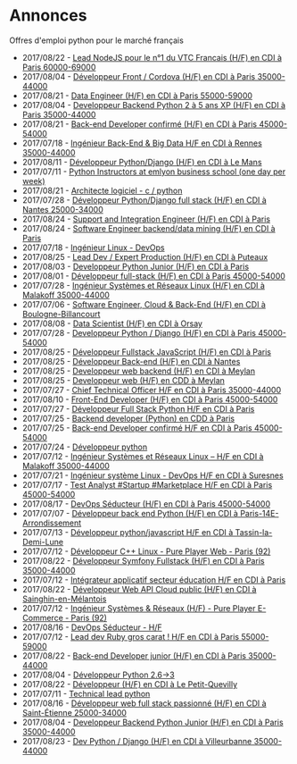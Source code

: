 # Annonces

Offres d'emploi python pour le marché français

* 2017/08/22 - [Lead NodeJS pour le n°1 du VTC Francais (H/F) en CDI à Paris 60000-69000](http://www.pyjobs.fr/jobs/details/5851/lead-nodejs-pour-le-ndeg1-du-vtc-francais-h-f-en-cdi-a-paris-60000-69000 "Lead NodeJS pour le n°1 du VTC Francais (H/F) en CDI à Paris 60000-69000")
* 2017/08/04 - [Développeur Front / Cordova (H/F) en CDI à Paris 35000-44000](http://www.pyjobs.fr/jobs/details/5838/developpeur-front-cordova-h-f-en-cdi-a-paris-35000-44000 "Développeur Front / Cordova (H/F) en CDI à Paris 35000-44000")
* 2017/08/21 - [Data Engineer (H/F) en CDI à Paris 55000-59000](http://www.pyjobs.fr/jobs/details/5849/data-engineer-h-f-en-cdi-a-paris-55000-59000 "Data Engineer (H/F) en CDI à Paris 55000-59000")
* 2017/08/04 - [Developpeur Backend Python 2 à 5 ans XP (H/F) en CDI à Paris 35000-44000](http://www.pyjobs.fr/jobs/details/5839/developpeur-backend-python-2-a-5-ans-xp-h-f-en-cdi-a-paris-35000-44000 "Developpeur Backend Python 2 à 5 ans XP (H/F) en CDI à Paris 35000-44000")
* 2017/08/21 - [Back-end Developer confirmé (H/F) en CDI à Paris 45000-54000](http://www.pyjobs.fr/jobs/details/5850/back-end-developer-confirme-h-f-en-cdi-a-paris-45000-54000 "Back-end Developer confirmé (H/F) en CDI à Paris 45000-54000")
* 2017/07/18 - [Ingénieur Back-End & Big Data H/F en CDI à Rennes 35000-44000](http://www.pyjobs.fr/jobs/details/5826/ingenieur-back-end-big-data-h-f-en-cdi-a-rennes-35000-44000 "Ingénieur Back-End & Big Data H/F en CDI à Rennes 35000-44000")
* 2017/08/11 - [Développeur Python/Django (H/F) en CDI à Le Mans](http://www.pyjobs.fr/jobs/details/5844/developpeur-python-django-h-f-en-cdi-a-le-mans "Développeur Python/Django (H/F) en CDI à Le Mans")
* 2017/07/11 - [Python Instructors at emlyon business school (one day per week)](http://www.pyjobs.fr/jobs/details/5816/python-instructors-at-emlyon-business-school-one-day-per-week "Python Instructors at emlyon business school (one day per week)")
* 2017/08/21 - [Architecte logiciel - c / python](http://www.pyjobs.fr/jobs/details/5848/architecte-logiciel-c-python "Architecte logiciel - c / python")
* 2017/07/28 - [Développeur Python/Django full stack (H/F) en CDI à Nantes 25000-34000](http://www.pyjobs.fr/jobs/details/5835/developpeur-python-django-full-stack-h-f-en-cdi-a-nantes-25000-34000 "Développeur Python/Django full stack (H/F) en CDI à Nantes 25000-34000")
* 2017/08/24 - [Support and Integration Engineer (H/F) en CDI à Paris](http://www.pyjobs.fr/jobs/details/5858/support-and-integration-engineer-h-f-en-cdi-a-paris "Support and Integration Engineer (H/F) en CDI à Paris")
* 2017/08/24 - [Software Engineer backend/data mining (H/F) en CDI à Paris](http://www.pyjobs.fr/jobs/details/5859/software-engineer-backend-data-mining-h-f-en-cdi-a-paris "Software Engineer backend/data mining (H/F) en CDI à Paris")
* 2017/07/18 - [Ingénieur Linux - DevOps](http://www.pyjobs.fr/jobs/details/5825/ingenieur-linux-devops "Ingénieur Linux - DevOps")
* 2017/08/25 - [Lead Dev / Expert Production (H/F) en CDI à Puteaux](http://www.pyjobs.fr/jobs/details/5864/lead-dev-expert-production-h-f-en-cdi-a-puteaux "Lead Dev / Expert Production (H/F) en CDI à Puteaux")
* 2017/08/03 - [Developpeur Python Junior (H/F) en CDI à Paris](http://www.pyjobs.fr/jobs/details/5837/developpeur-python-junior-h-f-en-cdi-a-paris "Developpeur Python Junior (H/F) en CDI à Paris")
* 2017/08/01 - [Développeur full-stack (H/F) en CDI à Paris 45000-54000](http://www.pyjobs.fr/jobs/details/5836/developpeur-full-stack-h-f-en-cdi-a-paris-45000-54000 "Développeur full-stack (H/F) en CDI à Paris 45000-54000")
* 2017/07/28 - [Ingénieur Systèmes et Réseaux Linux (H/F) en CDI à Malakoff 35000-44000](http://www.pyjobs.fr/jobs/details/5834/ingenieur-systemes-et-reseaux-linux-h-f-en-cdi-a-malakoff-35000-44000 "Ingénieur Systèmes et Réseaux Linux (H/F) en CDI à Malakoff 35000-44000")
* 2017/07/06 - [Software Engineer, Cloud & Back-End (H/F) en CDI à Boulogne-Billancourt](http://www.pyjobs.fr/jobs/details/5813/software-engineer-cloud-back-end-h-f-en-cdi-a-boulogne-billancourt "Software Engineer, Cloud & Back-End (H/F) en CDI à Boulogne-Billancourt")
* 2017/08/08 - [Data Scientist (H/F) en CDI à Orsay](http://www.pyjobs.fr/jobs/details/5842/data-scientist-h-f-en-cdi-a-orsay "Data Scientist (H/F) en CDI à Orsay")
* 2017/07/28 - [Developpeur Python / Django (H/F) en CDI à Paris 45000-54000](http://www.pyjobs.fr/jobs/details/5833/developpeur-python-django-h-f-en-cdi-a-paris-45000-54000 "Developpeur Python / Django (H/F) en CDI à Paris 45000-54000")
* 2017/08/25 - [Développeur Fullstack JavaScript (H/F) en CDI à Paris](http://www.pyjobs.fr/jobs/details/5860/developpeur-fullstack-javascript-h-f-en-cdi-a-paris "Développeur Fullstack JavaScript (H/F) en CDI à Paris")
* 2017/08/25 - [Développeur Back-end (H/F) en CDI à Nantes](http://www.pyjobs.fr/jobs/details/5863/developpeur-back-end-h-f-en-cdi-a-nantes "Développeur Back-end (H/F) en CDI à Nantes")
* 2017/08/25 - [Developpeur web backend (H/F) en CDI à Meylan](http://www.pyjobs.fr/jobs/details/5862/developpeur-web-backend-h-f-en-cdi-a-meylan "Developpeur web backend (H/F) en CDI à Meylan")
* 2017/08/25 - [Developpeur web (H/F) en CDD à Meylan](http://www.pyjobs.fr/jobs/details/5861/developpeur-web-h-f-en-cdd-a-meylan "Developpeur web (H/F) en CDD à Meylan")
* 2017/07/27 - [Chief Technical Officer H/F en CDI à Paris 35000-44000](http://www.pyjobs.fr/jobs/details/5831/chief-technical-officer-h-f-en-cdi-a-paris-35000-44000 "Chief Technical Officer H/F en CDI à Paris 35000-44000")
* 2017/08/10 - [Front-End Developer (H/F) en CDI à Paris 45000-54000](http://www.pyjobs.fr/jobs/details/5843/front-end-developer-h-f-en-cdi-a-paris-45000-54000 "Front-End Developer (H/F) en CDI à Paris 45000-54000")
* 2017/07/27 - [Développeur Full Stack Python H/F en CDI à Paris](http://www.pyjobs.fr/jobs/details/5832/developpeur-full-stack-python-h-f-en-cdi-a-paris "Développeur Full Stack Python H/F en CDI à Paris")
* 2017/07/25 - [Backend developer (Python) en CDD à Paris](http://www.pyjobs.fr/jobs/details/5830/backend-developer-python-en-cdd-a-paris "Backend developer (Python) en CDD à Paris")
* 2017/07/25 - [Back-end Developer confirmé H/F en CDI à Paris 45000-54000](http://www.pyjobs.fr/jobs/details/5829/back-end-developer-confirme-h-f-en-cdi-a-paris-45000-54000 "Back-end Developer confirmé H/F en CDI à Paris 45000-54000")
* 2017/07/24 - [Développeur python](http://www.pyjobs.fr/jobs/details/5828/developpeur-python "Développeur python")
* 2017/07/12 - [Ingénieur Systèmes et Réseaux Linux – H/F en CDI à Malakoff 35000-44000](http://www.pyjobs.fr/jobs/details/5822/ingenieur-systemes-et-reseaux-linux-h-f-en-cdi-a-malakoff-35000-44000 "Ingénieur Systèmes et Réseaux Linux – H/F en CDI à Malakoff 35000-44000")
* 2017/07/21 - [Ingénieur système Linux - DevOps H/F en CDI à Suresnes](http://www.pyjobs.fr/jobs/details/5827/ingenieur-systeme-linux-devops-h-f-en-cdi-a-suresnes "Ingénieur système Linux - DevOps H/F en CDI à Suresnes")
* 2017/07/17 - [Test Analyst #Startup #Marketplace H/F en CDI à Paris 45000-54000](http://www.pyjobs.fr/jobs/details/5824/test-analyst-startup-marketplace-h-f-en-cdi-a-paris-45000-54000 "Test Analyst #Startup #Marketplace H/F en CDI à Paris 45000-54000")
* 2017/08/17 - [DevOps Séducteur (H/F) en CDI à Paris 45000-54000](http://www.pyjobs.fr/jobs/details/5847/devops-seducteur-h-f-en-cdi-a-paris-45000-54000 "DevOps Séducteur (H/F) en CDI à Paris 45000-54000")
* 2017/07/07 - [Développeur  back end Python (H/F) en CDI à Paris-14E-Arrondissement](http://www.pyjobs.fr/jobs/details/5815/developpeur-back-end-python-h-f-en-cdi-a-paris-14e-arrondissement "Développeur  back end Python (H/F) en CDI à Paris-14E-Arrondissement")
* 2017/07/13 - [Développeur python/javascript H/F en CDI à Tassin-la-Demi-Lune](http://www.pyjobs.fr/jobs/details/5823/developpeur-python-javascript-h-f-en-cdi-a-tassin-la-demi-lune "Développeur python/javascript H/F en CDI à Tassin-la-Demi-Lune")
* 2017/07/12 - [Développeur C++ Linux - Pure Player Web - Paris (92)](http://www.pyjobs.fr/jobs/details/5820/developpeur-c-linux-pure-player-web-paris-92 "Développeur C++ Linux - Pure Player Web - Paris (92)")
* 2017/08/22 - [Développeur Symfony Fullstack (H/F) en CDI à Paris 35000-44000](http://www.pyjobs.fr/jobs/details/5854/developpeur-symfony-fullstack-h-f-en-cdi-a-paris-35000-44000 "Développeur Symfony Fullstack (H/F) en CDI à Paris 35000-44000")
* 2017/07/12 - [Intégrateur applicatif secteur éducation H/F en CDI à Paris](http://www.pyjobs.fr/jobs/details/5821/integrateur-applicatif-secteur-education-h-f-en-cdi-a-paris "Intégrateur applicatif secteur éducation H/F en CDI à Paris")
* 2017/08/22 - [Développeur Web API Cloud public (H/F) en CDI à Sainghin-en-Mélantois](http://www.pyjobs.fr/jobs/details/5855/developpeur-web-api-cloud-public-h-f-en-cdi-a-sainghin-en-melantois "Développeur Web API Cloud public (H/F) en CDI à Sainghin-en-Mélantois")
* 2017/07/12 - [Ingénieur Systèmes & Réseaux (H/F) - Pure Player E-Commerce - Paris (92)](http://www.pyjobs.fr/jobs/details/5819/ingenieur-systemes-reseaux-h-f-pure-player-e-commerce-paris-92 "Ingénieur Systèmes & Réseaux (H/F) - Pure Player E-Commerce - Paris (92)")
* 2017/08/16 - [DevOps Séducteur - H/F](http://www.pyjobs.fr/jobs/details/5846/devops-seducteur-h-f "DevOps Séducteur - H/F")
* 2017/07/12 - [Lead dev Ruby gros carat ! H/F en CDI à Paris 55000-59000](http://www.pyjobs.fr/jobs/details/5818/lead-dev-ruby-gros-carat-h-f-en-cdi-a-paris-55000-59000 "Lead dev Ruby gros carat ! H/F en CDI à Paris 55000-59000")
* 2017/08/22 - [Back-end Developer junior (H/F) en CDI à Paris 35000-44000](http://www.pyjobs.fr/jobs/details/5852/back-end-developer-junior-h-f-en-cdi-a-paris-35000-44000 "Back-end Developer junior (H/F) en CDI à Paris 35000-44000")
* 2017/08/04 - [Développeur Python 2.6->3](http://www.pyjobs.fr/jobs/details/5841/developpeur-python-2-6-3 "Développeur Python 2.6->3")
* 2017/08/22 - [Développeur (H/F) en CDI à Le Petit-Quevilly](http://www.pyjobs.fr/jobs/details/5853/developpeur-h-f-en-cdi-a-le-petit-quevilly "Développeur (H/F) en CDI à Le Petit-Quevilly")
* 2017/07/11 - [Technical lead python](http://www.pyjobs.fr/jobs/details/5817/technical-lead-python "Technical lead python")
* 2017/08/16 - [Développeur web full stack passionné (H/F) en CDI à Saint-Étienne 25000-34000](http://www.pyjobs.fr/jobs/details/5845/developpeur-web-full-stack-passionne-h-f-en-cdi-a-saint-etienne-25000-34000 "Développeur web full stack passionné (H/F) en CDI à Saint-Étienne 25000-34000")
* 2017/08/04 - [Developpeur Backend Python Junior (H/F) en CDI à Paris 35000-44000](http://www.pyjobs.fr/jobs/details/5840/developpeur-backend-python-junior-h-f-en-cdi-a-paris-35000-44000 "Developpeur Backend Python Junior (H/F) en CDI à Paris 35000-44000")
* 2017/08/23 - [Dev Python / Django (H/F) en CDI à Villeurbanne 35000-44000](http://www.pyjobs.fr/jobs/details/5856/dev-python-django-h-f-en-cdi-a-villeurbanne-35000-44000 "Dev Python / Django (H/F) en CDI à Villeurbanne 35000-44000")

